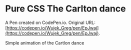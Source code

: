 # Pure CSS  The Carlton dance 

A Pen created on CodePen.io. Original URL: [https://codepen.io/Wujek_Greg/pen/EpJwaj](https://codepen.io/Wujek_Greg/pen/EpJwaj).

Simple animation of the Cartlon dance
